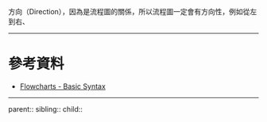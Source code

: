 方向（Direction），因為是流程圖的關係，所以流程圖一定會有方向性，例如從左到右、

- - -
# 參考資料
- [Flowcharts - Basic Syntax](https://mermaid.js.org/syntax/flowchart.html)
- - -
parent::
sibling::
child::